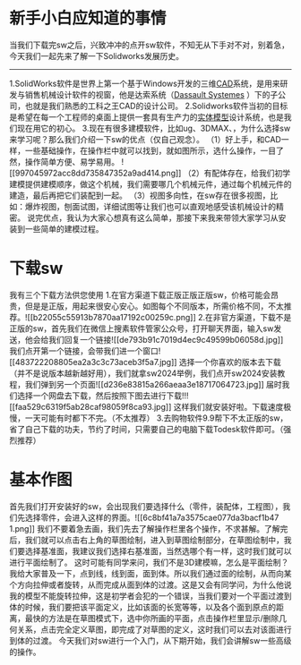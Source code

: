 # 新手小白应知道的事情

当我们下载完sw之后，兴致冲冲的点开sw软件，不知无从下手对不对，别着急，今天我们一起先来了解一下Solidworks发展历史。

---
1.SolidWorks软件是世界上第一个基于Windows开发的三维[CAD](https://baike.baidu.com/item/CAD/990?fromModule=lemma_inlink)系统，是用来研发与销售机械设计软件的视窗，他是达索系统（[Dassault Systemes](https://baike.baidu.com/item/Dassault%20Systemes/9465237?fromModule=lemma_inlink) ）下的子公司，也就是我们熟悉的工科之王CAD的设计公司。
2.Solidworks软件当初的目标是希望在每一个工程师的桌面上提供一套具有生产力的[实体模型](https://baike.baidu.com/item/%E5%AE%9E%E4%BD%93%E6%A8%A1%E5%9E%8B/10456178?fromModule=lemma_inlink)设计系统，也是我们现在用它的初心。
3.现在有很多建模软件，比如ug、3DMAX、，为什么选择sw来学习呢？那么我们介绍一下sw的优点（仅自己观念）。
（1）好上手，和CAD一样，一些基础操作，在操作栏中就可以找到，就如图所示，选什么操作，一目了然，操作简单方便、易学易用。
![[997045972acc8dd735847352a9ad414.png]]
（2）有配体存在，给我们初学建模提供建模顺序，做这个机械，我们需要哪几个机械元件，通过每个机械元件的建造，最后再把它们装配到一起。
（3）视图多向性，在sw存在很多视图，比如：爆炸视图，刨面试图，详细试图等让我们也可以直观地感受该机械设计的精密。
说完优点，我认为大家心想真有这么简单，那接下来我来带领大家学习从安装到一些简单的建模过程。

# 下载sw
我有三个下载方法供您使用
1.在官方渠道下载正版正版正版sw，价格可能会昂贵，但是是正版，用起来很安心安心。如图每个不同版本，所需价格不同，不太推荐。![[b22055c55913b7870aa17192c00259c.png]]
2.在非官方渠道，下载不是正版的sw，首先我们在微信上搜素软件管家公众号，打开聊天界面，输入sw发送，他会给我们回复一个链接![[de793b91c7019d4ec9c49599b06058d.jpg]]
我们点开第一个链接，会带我们进一个窗口![[483722208805ea2a3c3c73aceb3f5a7.jpg]]
选择一个你喜欢的版本去下载（并不是说版本越新越好用），我们就拿sw2024举例，我们点开sw2024安装教程，我们弹到另一个页面![[d236e83815a266aeaa3e18717064723.jpg]]
届时我们选择一个网盘去下载，然后按照下图去进行下载!!![[faa529c6319f5ab28caf98059f8ca93.jpg]]
这样我们就安装好啦。下载速度极慢，一天可能有时都下不完。（不太推荐）
3.去购物软件9.9帮下不太正版的sw，省了自己下载的功夫，节约了时间，只需要自己的电脑下载Todesk软件即可。（强烈推荐）
# 基本作图
首先我们打开安装好的sw，会出现我们要选择什么（零件，装配体，工程图），我们先选择零件，会进入这样的界面。![[6c8bf41a7a3575cae077da3bacf1b47 1.png]]
我们不要着急去画，我们先去了解操作栏里各个操作，不求甚解。了解完后，我们就可以点击右上角的草图绘制，进入到草图绘制部分，在草图绘制中，我们要选择基准面，我建议我们选择右基准面，当然选哪个有一样，这时我们就可以进行平面绘制了。
这时可能有同学来问，我们不是3D建模嘛，怎么是平面绘制？我给大家普及一下，点到线，线到面，面到体。所以我们通过面的绘制，从而向某个方向拉伸或者旋转，从而完成从面到体的过渡。这是又会有同学问，为什么他说我的模型不能旋转拉伸，这是初学者会犯的一个错误，当我们要对一个平面过渡到体的时候，我们要把该平面定义，比如该面的长宽等等，以及各个面到原点的距离，最快的方法是在草图模式下，选中你所画的平面，点击操作栏里显示/删除几何关系，点击完全定义草图，即完成了对草图的定义，这时我们可以去对该面进行到体的过渡。
今天我们对sw进行一个入门，从下期开始，我们会讲解sw一些高级的操作。